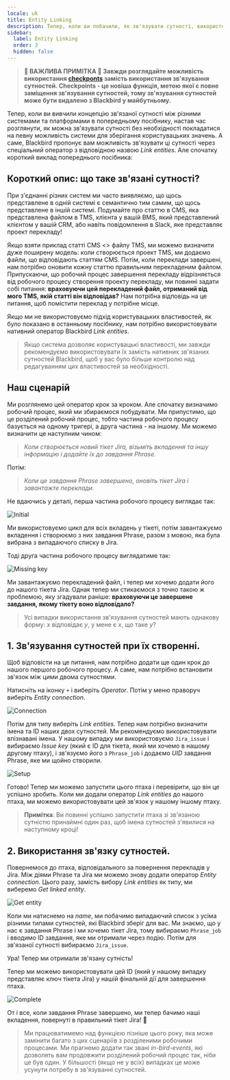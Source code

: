 ```yaml
---
locale: uk
title: Entity Linking
description: Тепер, коли ви побачили, як зв'язувати сутності, використовуючи можливості системи, давайте подивимося, як ми можемо будувати робочі процеси, що охоплюють декілька птахів, використовуючи зв'язування сутностей.
sidebar:
  label: Entity Linking
  order: 3
  hidden: false
---
```


> **🚨 ВАЖЛИВА ПРИМІТКА 🚨 Завжди розглядайте можливість використання [checkponts](../../concepts/checkpoints/) замість використання зв'язування сутностей. Checkpoints - це новіша функція, метою якої є повне заміщення зв'язування сутностей, тому зв'язування сутностей може бути видалено з Blackbird у майбутньому.** 

Тепер, коли ви вивчили концепцію зв'язаної сутності між різними системами та платформами в попередньому посібнику, настав час розглянути, як можна зв'язувати сутності без необхідності покладатися на певну можливість системи для зберігання користувацьких значень. А саме, Blackbird пропонує вам можливість зв'язувати ці сутності через спеціальний оператор з відповідною назвою _Link entities_. Але спочатку короткий виклад попереднього посібника:

## Короткий опис: що таке зв'язані сутності?

При з'єднанні різних систем ми часто виявляємо, що щось представлене в одній системі є семантично тим самим, що щось представлене в іншій системі. Подумайте про статтю в CMS, яка представлена файлом в TMS, клієнта у вашій BMS, який представлений клієнтом у вашій CRM, або навіть повідомлення в Slack, яке представляє проект перекладу!

Якщо взяти приклад статті CMS <> файлу TMS, ми можемо визначити дуже поширену модель: коли створюється проект TMS, ми додаємо файли, що відповідають статтям CMS. Потім, коли переклади завершені, нам потрібно оновити кожну статтю правильним перекладеним файлом. Припускаючи, що робочий процес завершення перекладу відрізняється від робочого процесу створення проекту перекладу, ми повинні задати собі питання: **враховуючи цей перекладений файл, отриманий від мого TMS, якій статті він відповідав?** Нам потрібна відповідь на це питання, щоб помістити переклад у потрібне місце.

Якщо ми не використовуємо підхід користувацьких властивостей, як було показано в останньому посібнику, нам потрібно використовувати нативний оператор Blackbird _Link entities_.

> Якщо система дозволяє користувацькі властивості, ми завжди рекомендуємо використовувати їх замість нативних зв'язаних сутностей Blackbird, щоб у вас було більше контролю над редагуванням цих властивостей за необхідності.

## Наш сценарій

Ми розглянемо цей оператор крок за кроком. Але спочатку визначимо робочий процес, який ми збираємося побудувати. Ми припустимо, що це розділений робочий процес, тобто частина робочого процесу базується на одному тригері, а друга частина - на іншому. Ми можемо визначити це наступним чином:

> _Коли створюється новий тікет Jira, візьміть вкладення та іншу інформацію і додайте їх до завдання Phrase._

Потім:

> _Коли це завдання Phrase завершено, оновіть тікет Jira і завантажте переклади._

Не вдаючись у деталі, перша частина робочого процесу виглядає так:

![Initial](~/assets/guides/linking/initial.png)

Ми використовуємо цикл для всіх вкладень у тікеті, потім завантажуємо вкладення і створюємо з них завдання Phrase, разом з мовою, яка була вибрана з випадаючого списку в Jira.

Тоді друга частина робочого процесу виглядатиме так:

![Missing key](~/assets/guides/linking/missing-key.png)

Ми завантажуємо перекладений файл, і тепер ми хочемо додати його до нашого тікета Jira. Однак тепер ми стикаємося з точно такою ж проблемою, яку згадували раніше: **враховуючи це завершене завдання, якому тікету воно відповідало?**

> Усі випадки використання зв'язування сутностей мають однакову форму: _x_ відповідає _y_, у мене є _x_, що таке _y_?

## 1. Зв'язування сутностей при їх створенні.

Щоб відповісти на це питання, нам потрібно додати ще один крок до нашого першого робочого процесу. А саме, нам потрібно встановити зв'язок між цими двома сутностями.

Натисніть на іконку `+` і виберіть _Operator_. Потім у меню праворуч виберіть _Entity connection_.

![Connection](~/assets/guides/linking/connection.png)

Потім для типу виберіть _Link entities_. Тепер нам потрібно визначити імена та ID наших двох сутностей. Ми рекомендуємо використовувати впізнавані імена. У нашому випадку ми використовуємо `Jira_issue` і вибираємо _Issue key_ (який є ID для тікета, який ми хочемо в нашому другому птаху), і зв'язуємо його з `Phrase_job` і додаємо _UID_ завдання Phrase, яке ми щойно створили.

![Setup](~/assets/guides/linking/setup.png)

Готово! Тепер ми можемо запустити цього птаха і перевірити, що він це успішно зробить. Коли ми додали оператор _Link entities_ до нашого птаха, ми можемо використовувати цей зв'язок у нашому іншому птаху.

> **Примітка**: Ви повинні успішно запустити птаха зі зв'язаною сутністю принаймні один раз, щоб імена сутностей з'явилися на наступному кроці!

## 2. Використання зв'язку сутностей.

Повернемося до птаха, відповідального за повернення перекладів у Jira. Між діями Phrase та Jira ми можемо знову додати оператор _Entity connection_. Цього разу, замість вибору _Link entities_ як типу, ми виберемо _Get linked entity_.

![Get entity](~/assets/guides/linking/get-entity.png)

Коли ми натиснемо на _name_, ми побачимо випадаючий список з усіма різними типами сутностей, які Blackbird зберіг для вас. Ми знаємо, що у нас є завдання Phrase і ми хочемо тікет Jira, тому вибираємо `Phrase_job` і вводимо ID завдання, яке ми отримали через подію. Потім для зв'язаної сутності вибираємо `Jira_issue`.

Ура! Тепер ми отримали зв'язану сутність!

Тепер ми можемо використовувати цей ID (який у нашому випадку представляє ключ тікета Jira) у нашій фінальній дії для завершення птаха.

![Complete](~/assets/guides/linking/complete.png)

От і все, коли завдання Phrase завершено, ми тепер бачимо наші вкладення, повернуті в правильний тікет Jira! 🎉

> Ми працюватимемо над функцією пізніше цього року, яка може замінити багато з цих сценаріїв з розділеними робочими процесами. Ми прагнемо додати так звані _in-bird-events_, які дозволять вам продовжити розділений робочий процес так, ніби це був один. У більшості (якщо не у всіх) випадках це може усунути потребу в зв'язуванні сутностей.